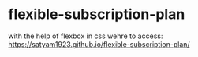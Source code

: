 # flexible-subscription-plan
with the help of flexbox in css 
wehre to access: 
https://satyam1923.github.io/flexible-subscription-plan/

